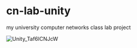 # cn-lab-unity

my university computer networks class lab project 

![Unity_Taf6lCNJcW](https://github.com/TheSpaceDan/cn-lab-unity/assets/54630284/000d2e55-7ec5-44b6-99c1-ca327e29b7cf)
